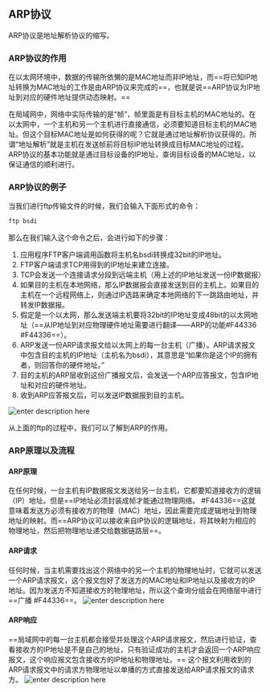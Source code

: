 ## ARP协议
ARP协议是地址解析协议的缩写。
### ARP协议的作用
在以太网环境中，数据的传输所依懒的是MAC地址而非IP地址，而==将已知IP地址转换为MAC地址的工作是由ARP协议来完成的==，也就是说==ARP协议为IP地址到对应的硬件地址提供动态映射。==

 在局域网中，网络中实际传输的是“帧”，帧里面是有目标主机的MAC地址的。在以太网中，一个主机和另一个主机进行直接通信，必须要知道目标主机的MAC地址。但这个目标MAC地址是如何获得的呢？它就是通过地址解析协议获得的。所谓“地址解析”就是主机在发送帧前将目标IP地址转换成目标MAC地址的过程。ARP协议的基本功能就是通过目标设备的IP地址，查询目标设备的MAC地址，以保证通信的顺利进行。
 
 ### ARP协议的例子
 当我们进行ftp传输文件的时候，我们会输入下面形式的命令：
``` javascript
ftp bsdi
```
那么在我们输入这个命令之后，会进行如下的步骤：

 1. 应用程序FTP客户端调用函数将主机名bsdi转换成32bit的IP地址。
 2. FTP客户端请求TCP用得到的IP地址来建立连接。
 3. TCP会发送一个连接请求分段到远端主机（用上述的IP地址发送一份IP数据报）
 4. 如果目的主机在本地网络，那么IP数据报会直接发送到目的主机上。如果目的主机在一个远程网络上，则通过IP选路来确定本地网络的下一跳路由地址，并转发IP数据报。
 5. 假定是一个以太网，那么发送端主机要将32bit的IP地址变成48bit的以太网地址（==从IP地址到对应物理硬件地址需要进行翻译——ARP的功能#F44336 #F44336==）。
 6. ARP发送一份ARP请求报文给以太网上的每一台主机（广播）。ARP请求报文中包含目的主机的IP地址（主机名为bsdi），其意思是“如果你是这个IP的拥有者，则回答你的硬件地址。”
 7. 目的主机的ARP层收到这份广播报文后，会发送一个ARP应答报文，包含IP地址和对应的硬件地址。
 8. 收到ARP应答报文后，可以发送IP数据报到目的主机。

![enter description here](https://github.com/kuangdi1992/Interview-knowledge/blob/master/%E7%BD%91%E7%BB%9C%E9%9D%A2%E8%AF%95/%E5%9B%BE%E7%89%87/ARP1.png)

从上面的ftp的过程中，我们可以了解到ARP的作用。

### ARP原理以及流程
#### ARP原理
在任何时候，一台主机有IP数据报文发送给另一台主机，它都要知道接收方的逻辑（IP）地址。但是==IP地址必须封装成帧才能通过物理网络。 #F44336==这就意味着发送方必须有接收方的物理（MAC）地址，因此需要完成逻辑地址到物理地址的映射。而==ARP协议可以接收来自IP协议的逻辑地址，将其映射为相应的物理地址，然后把物理地址递交给数据链路层==。

#### ARP请求
任何时候，当主机需要找出这个网络中的另一个主机的物理地址时，它就可以发送一个ARP请求报文，这个报文包好了发送方的MAC地址和IP地址以及接收方的IP地址。因为发送方不知道接收方的物理地址，所以这个查询分组会在网络层中进行==广播 #F44336==。
![enter description here](https://github.com/kuangdi1992/Interview-knowledge/blob/master/%E7%BD%91%E7%BB%9C%E9%9D%A2%E8%AF%95/%E5%9B%BE%E7%89%87/ARP%E8%AF%B7%E6%B1%82.png)
#### ARP响应
==局域网中的每一台主机都会接受并处理这个ARP请求报文，然后进行验证，查看接收方的IP地址是不是自己的地址，只有验证成功的主机才会返回一个ARP响应报文，这个响应报文包含接收方的IP地址和物理地址。== 这个报文利用收到的ARP请求报文中的请求方物理地址以单播的方式直接发送给ARP请求报文的请求方。
![enter description here](https://github.com/kuangdi1992/Interview-knowledge/blob/master/%E7%BD%91%E7%BB%9C%E9%9D%A2%E8%AF%95/%E5%9B%BE%E7%89%87/ARP%E5%93%8D%E5%BA%94.png)

